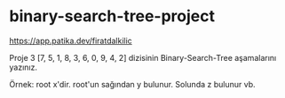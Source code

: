 # binary-search-tree-project
https://app.patika.dev/firatdalkilic


Proje 3
[7, 5, 1, 8, 3, 6, 0, 9, 4, 2] dizisinin Binary-Search-Tree aşamalarını yazınız.


Örnek: root x'dir. root'un sağından y bulunur. Solunda z bulunur vb.